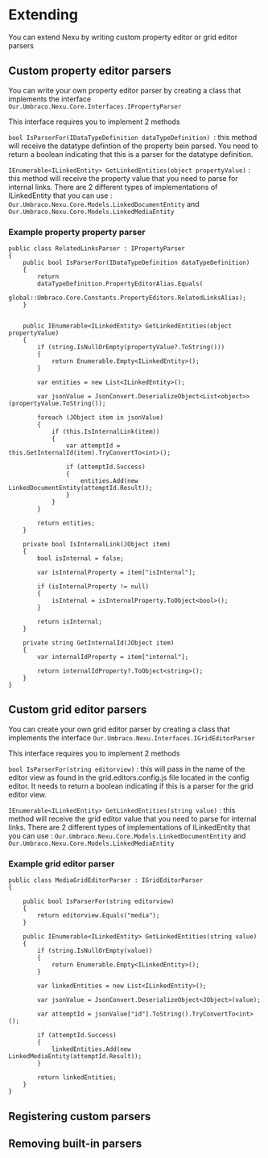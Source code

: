 # Extending #

You can extend Nexu by writing custom property editor or grid editor parsers

## Custom property editor parsers ##

You can write your own property editor parser by creating a class that implements the interface ` Our.Umbraco.Nexu.Core.Interfaces.IPropertyParser`

This interface requires you to implement 2 methods

`bool IsParserFor(IDataTypeDefinition dataTypeDefinition) `: this method will receive the datatype defintion of the property bein parsed. You need to return a boolean indicating that this is a parser for the datatype definition.

`IEnumerable<ILinkedEntity> GetLinkedEntities(object propertyValue)` : this method will receive the property value that you need to parse for internal links. There are 2 different types of implementations of ILinkedEntity that you can use : `Our.Umbraco.Nexu.Core.Models.LinkedDocumentEntity` and `Our.Umbraco.Nexu.Core.Models.LinkedMediaEntity`

### Example property property parser ###

    public class RelatedLinksParser : IPropertyParser
    {
	    public bool IsParserFor(IDataTypeDefinition dataTypeDefinition)
	    {
		    return
		    dataTypeDefinition.PropertyEditorAlias.Equals(
		    global::Umbraco.Core.Constants.PropertyEditors.RelatedLinksAlias);
	    }
    
    
	    public IEnumerable<ILinkedEntity> GetLinkedEntities(object propertyValue)
	    {
		    if (string.IsNullOrEmpty(propertyValue?.ToString()))
		    {
		    	return Enumerable.Empty<ILinkedEntity>();
		    }
	    
		    var entities = new List<ILinkedEntity>();
		    
		    var jsonValue = JsonConvert.DeserializeObject<List<object>>(propertyValue.ToString());
		    
		    foreach (JObject item in jsonValue)
		    {
			    if (this.IsInternalLink(item))
			    {
			    	var attemptId = this.GetInternalId(item).TryConvertTo<int>();
			    
				    if (attemptId.Success)
				    {
				    	entities.Add(new LinkedDocumentEntity(attemptId.Result));
				    }
		    	}
		    }
		    
		    return entities;
	    }
	       
	    private bool IsInternalLink(JObject item)
	    {
		    bool isInternal = false;
		    
		    var isInternalProperty = item["isInternal"];
		    
		    if (isInternalProperty != null)
		    {
		    	isInternal = isInternalProperty.ToObject<bool>();
		    }
		    
		    return isInternal;
	    }
	    
	    private string GetInternalId(JObject item)
	    {
		    var internalIdProperty = item["internal"];
		    
		    return internalIdProperty?.ToObject<string>();
	    }
    }
    

## Custom grid editor parsers ##

You can create your own grid editor parser by creating a class that implements the interface `Our.Umbraco.Nexu.Interfaces.IGridEditorParser`

This interface requires you to implement 2 methods

`bool IsParserFor(string editorview)` : this will pass in the name of the editor view as found in the grid.editors.config.js file located in the config editor. It needs to return a boolean indicating if this is a parser for the grid editor view.

`IEnumerable<ILinkedEntity> GetLinkedEntities(string value)` :  this method will receive the grid editor value that you need to parse for internal links. There are 2 different types of implementations of ILinkedEntity that you can use : `Our.Umbraco.Nexu.Core.Models.LinkedDocumentEntity` and `Our.Umbraco.Nexu.Core.Models.LinkedMediaEntity`

### Example grid editor parser ###

	public class MediaGridEditorParser : IGridEditorParser
    {
        
        public bool IsParserFor(string editorview)
        {
            return editorview.Equals("media");
        }
        
        public IEnumerable<ILinkedEntity> GetLinkedEntities(string value)
        {
            if (string.IsNullOrEmpty(value))
            {
                return Enumerable.Empty<ILinkedEntity>();
            }

            var linkedEntities = new List<ILinkedEntity>();

            var jsonValue = JsonConvert.DeserializeObject<JObject>(value);

            var attemptId = jsonValue["id"].ToString().TryConvertTo<int>();

            if (attemptId.Success)
            {
                linkedEntities.Add(new LinkedMediaEntity(attemptId.Result));
            }

            return linkedEntities;
        }
    }


## Registering custom parsers ##


## Removing built-in parsers ##
